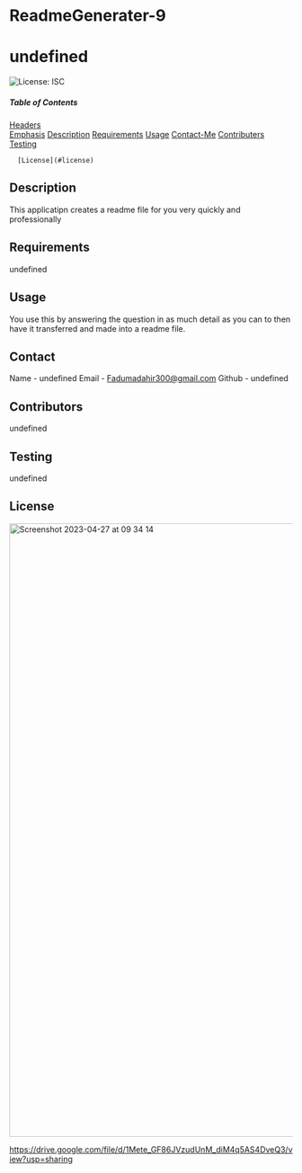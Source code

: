 # ReadmeGenerater-9
# undefined
  ![License: ISC](https://img.shields.io/badge/License-ISC-yellow.svg)
  ##### Table of Contents  
  [Headers](#headers)  
  [Emphasis](#emphasis) 
  [Description](#description)
  [Requirements](#requirements)
  [Usage](#usage)
  [Contact-Me](#contact-me)
  [Contributers](#contributers)
  [Testing](#testing)
  
      [License](#license)  
  ## Description
  This applicatipn creates a readme file for you very quickly and professionally 
  ## Requirements
  undefined
  ## Usage
  You use this by answering the question in as much detail as you can to then have it transferred and made into a readme file.
  ## Contact
  Name - undefined
  Email - Fadumadahir300@gmail.com
  Github - undefined
  ## Contributors
  undefined
  ## Testing
  undefined
  ## License
  <img width="1092" alt="Screenshot 2023-04-27 at 09 34 14" src="https://user-images.githubusercontent.com/117111465/234806688-4a81b057-c7d7-462e-8063-dbde272b2935.png">

https://drive.google.com/file/d/1Mete_GF86JVzudUnM_diM4q5AS4DveQ3/view?usp=sharing
